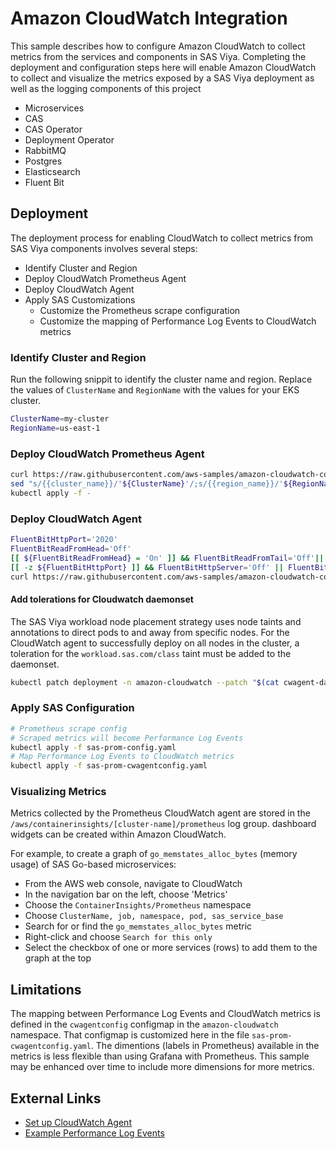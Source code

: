 # Amazon CloudWatch Integration

This sample describes how to configure Amazon CloudWatch to collect metrics
from the services and components in SAS Viya. Completing the deployment
and configuration steps here will enable Amazon CloudWatch to collect and
visualize the metrics exposed by a SAS Viya deployment as well as the logging
components of this project

* Microservices
* CAS
* CAS Operator
* Deployment Operator
* RabbitMQ
* Postgres
* Elasticsearch
* Fluent Bit

## Deployment

The deployment process for enabling CloudWatch to collect metrics from SAS Viya
components involves several steps:

* Identify Cluster and Region
* Deploy CloudWatch Prometheus Agent
* Deploy CloudWatch Agent
* Apply SAS Customizations
  * Customize the Prometheus scrape configuration
  * Customize the mapping of Performance Log Events to CloudWatch metrics

### Identify Cluster and Region

Run the following snippit to identify the cluster name and region. Replace the
values of `ClusterName` and `RegionName` with the values for your EKS cluster.

```bash
ClusterName=my-cluster
RegionName=us-east-1
```

### Deploy CloudWatch Prometheus Agent

```bash
curl https://raw.githubusercontent.com/aws-samples/amazon-cloudwatch-container-insights/latest/k8s-deployment-manifest-templates/deployment-mode/service/cwagent-prometheus/prometheus-k8s.yaml | 
sed "s/{{cluster_name}}/'${ClusterName}'/;s/{{region_name}}/'${RegionName}'/" | 
kubectl apply -f -
```

### Deploy CloudWatch Agent

```bash
FluentBitHttpPort='2020'
FluentBitReadFromHead='Off'
[[ ${FluentBitReadFromHead} = 'On' ]] && FluentBitReadFromTail='Off'|| FluentBitReadFromTail='On'
[[ -z ${FluentBitHttpPort} ]] && FluentBitHttpServer='Off' || FluentBitHttpServer='On'
curl https://raw.githubusercontent.com/aws-samples/amazon-cloudwatch-container-insights/latest/k8s-deployment-manifest-templates/deployment-mode/daemonset/container-insights-monitoring/quickstart/cwagent-fluent-bit-quickstart.yaml | sed 's/{{cluster_name}}/'${ClusterName}'/;s/{{region_name}}/'${RegionName}'/;s/{{http_server_toggle}}/"'${FluentBitHttpServer}'"/;s/{{http_server_port}}/"'${FluentBitHttpPort}'"/;s/{{read_from_head}}/"'${FluentBitReadFromHead}'"/;s/{{read_from_tail}}/"'${FluentBitReadFromTail}'"/' | kubectl apply -f - 
```

#### Add tolerations for Cloudwatch daemonset

The SAS Viya workload node placement strategy uses node taints and annotations
to direct pods to and away from specific nodes. For the CloudWatch agent to
successfully deploy on all nodes in the cluster, a toleration for the
`workload.sas.com/class` taint must be added to the daemonset.

```bash
kubectl patch deployment -n amazon-cloudwatch --patch "$(cat cwagent-daemonset-tolerations.yaml)"
```

### Apply SAS Configuration

```bash
# Prometheus scrape config
# Scraped metrics will become Performance Log Events
kubectl apply -f sas-prom-config.yaml
# Map Performance Log Events to CloudWatch metrics
kubectl apply -f sas-prom-cwagentconfig.yaml
```

### Visualizing Metrics

Metrics collected by the Prometheus CloudWatch agent are stored in the
`/aws/containerinsights/[cluster-name]/prometheus` log group.
dashboard widgets can be created within Amazon CloudWatch.

For example, to create a graph of `go_memstates_alloc_bytes`
(memory usage) of SAS Go-based microservices:

* From the AWS web console, navigate to CloudWatch
* In the navigation bar on the left, choose 'Metrics'
* Choose the `ContainerInsights/Prometheus` namespace
* Choose `ClusterName, job, namespace, pod, sas_service_base`
* Search for or find the `go_memstates_alloc_bytes` metric
* Right-click and choose `Search for this only`
* Select the checkbox of one or more services (rows) to add them
to the graph at the top

## Limitations

The mapping between Performance Log Events and CloudWatch metrics is defined
in the `cwagentconfig` configmap in the `amazon-cloudwatch` namespace. That
configmap is customized here in the file `sas-prom-cwagentconfig.yaml`. The
dimentions (labels in Prometheus) available in the metrics is less flexible
than using Grafana with Prometheus. This sample may be enhanced over time
to include more dimensions for more metrics.

## External Links

* [Set up CloudWatch Agent](https://docs.aws.amazon.com/AmazonCloudWatch/latest/monitoring/ContainerInsights-Prometheus-Setup.html)
* [Example Performance Log Events](https://docs.aws.amazon.com/AmazonCloudWatch/latest/monitoring/Container-Insights-reference-performance-logs-EKS.html)
